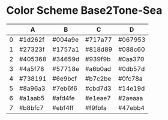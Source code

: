 # Color Scheme Base2Tone-Sea

|   | A       | B       | C       | D       |
|---|---------|---------|---------|---------|
| 0 | #1d262f | #004a9e | #717a77 | #067953 |
| 1 | #27323f | #1757a1 | #818d89 | #088c60 |
| 2 | #405368 | #34659d | #939f9b | #0aa370 |
| 3 | #4a5f78 | #57718e | #a6b0ad | #0db57d |
| 4 | #738191 | #6e9bcf | #b7c2be | #0fc78a |
| 5 | #8a96a3 | #7eb6f6 | #cbd7d3 | #14e19d |
| 6 | #a1aab5 | #afd4fe | #e1eae7 | #2aeaaa |
| 7 | #b8bfc7 | #ebf4ff | #f9fbfa | #47ebb4 |


